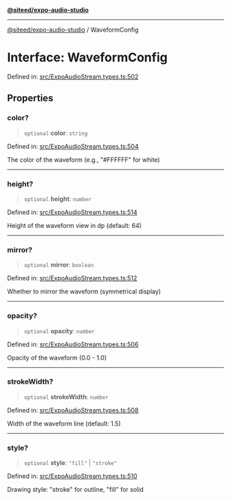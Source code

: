 [**@siteed/expo-audio-studio**](../README.md)

***

[@siteed/expo-audio-studio](../README.md) / WaveformConfig

# Interface: WaveformConfig

Defined in: [src/ExpoAudioStream.types.ts:502](https://github.com/deeeed/expo-audio-stream/blob/bbdd3decaa750fbf29d5ddaf443493cc894c7375/packages/expo-audio-studio/src/ExpoAudioStream.types.ts#L502)

## Properties

### color?

> `optional` **color**: `string`

Defined in: [src/ExpoAudioStream.types.ts:504](https://github.com/deeeed/expo-audio-stream/blob/bbdd3decaa750fbf29d5ddaf443493cc894c7375/packages/expo-audio-studio/src/ExpoAudioStream.types.ts#L504)

The color of the waveform (e.g., "#FFFFFF" for white)

***

### height?

> `optional` **height**: `number`

Defined in: [src/ExpoAudioStream.types.ts:514](https://github.com/deeeed/expo-audio-stream/blob/bbdd3decaa750fbf29d5ddaf443493cc894c7375/packages/expo-audio-studio/src/ExpoAudioStream.types.ts#L514)

Height of the waveform view in dp (default: 64)

***

### mirror?

> `optional` **mirror**: `boolean`

Defined in: [src/ExpoAudioStream.types.ts:512](https://github.com/deeeed/expo-audio-stream/blob/bbdd3decaa750fbf29d5ddaf443493cc894c7375/packages/expo-audio-studio/src/ExpoAudioStream.types.ts#L512)

Whether to mirror the waveform (symmetrical display)

***

### opacity?

> `optional` **opacity**: `number`

Defined in: [src/ExpoAudioStream.types.ts:506](https://github.com/deeeed/expo-audio-stream/blob/bbdd3decaa750fbf29d5ddaf443493cc894c7375/packages/expo-audio-studio/src/ExpoAudioStream.types.ts#L506)

Opacity of the waveform (0.0 - 1.0)

***

### strokeWidth?

> `optional` **strokeWidth**: `number`

Defined in: [src/ExpoAudioStream.types.ts:508](https://github.com/deeeed/expo-audio-stream/blob/bbdd3decaa750fbf29d5ddaf443493cc894c7375/packages/expo-audio-studio/src/ExpoAudioStream.types.ts#L508)

Width of the waveform line (default: 1.5)

***

### style?

> `optional` **style**: `"fill"` \| `"stroke"`

Defined in: [src/ExpoAudioStream.types.ts:510](https://github.com/deeeed/expo-audio-stream/blob/bbdd3decaa750fbf29d5ddaf443493cc894c7375/packages/expo-audio-studio/src/ExpoAudioStream.types.ts#L510)

Drawing style: "stroke" for outline, "fill" for solid
